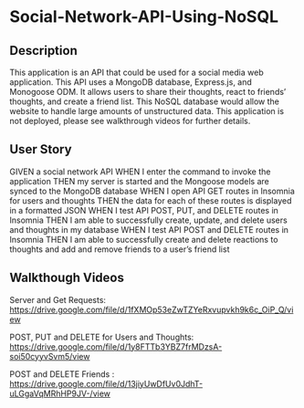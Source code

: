 # Social-Network-API-Using-NoSQL

## Description 

This application is an API that could be used for a social media web application. This API uses a MongoDB database, Express.js, and Monogoose ODM. It allows users to share their thoughts, react to friends’ thoughts, and create a friend list. This NoSQL database would allow the website to handle large amounts of unstructured data. This application is not deployed, please see walkthrough videos for further details.

## User Story 

GIVEN a social network API
WHEN I enter the command to invoke the application
THEN my server is started and the Mongoose models are synced to the MongoDB database
WHEN I open API GET routes in Insomnia for users and thoughts
THEN the data for each of these routes is displayed in a formatted JSON
WHEN I test API POST, PUT, and DELETE routes in Insomnia
THEN I am able to successfully create, update, and delete users and thoughts in my database
WHEN I test API POST and DELETE routes in Insomnia
THEN I am able to successfully create and delete reactions to thoughts and add and remove friends to a user’s friend list

## Walkthough Videos 

Server and Get Requests: https://drive.google.com/file/d/1fXMOp53eZwTZYeRxvupvkh9k6c_OiP_Q/view

POST, PUT and DELETE for Users and Thoughts: https://drive.google.com/file/d/1y8FTTb3YBZ7frMDzsA-soi50cyyvSvm5/view

POST and DELETE Friends : https://drive.google.com/file/d/13jiyUwDfUv0JdhT-uLGgaVqMRhHP9JV-/view
